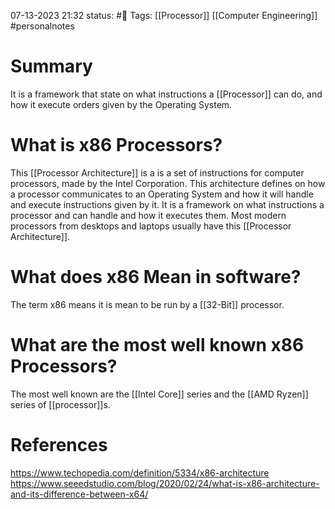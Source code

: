 07-13-2023 21:32
status: #📄 
Tags: [[Processor]] [[Computer Engineering]] #personalnotes 

# Summary 
It is a framework that state on what instructions a [[Processor]] can do, and how it execute orders given by the Operating System. 

# What is x86 Processors? 
This [[Processor Architecture]] is a is a set of instructions for computer processors, made by the Intel Corporation. This architecture defines on how a processor communicates to an Operating System and how it will handle and execute instructions given by it. It is a framework on what instructions a processor and can handle and how it executes them. Most modern processors from desktops and laptops usually have this [[Processor Architecture]]. 

# What does x86 Mean in software?
The term x86 means it is mean to be run by a [[32-Bit]] processor.

# What are the most well known x86 Processors?
The most well known are the [[Intel Core]] series and the [[AMD Ryzen]] series of [[processor]]s. 

# References
https://www.techopedia.com/definition/5334/x86-architecture
https://www.seeedstudio.com/blog/2020/02/24/what-is-x86-architecture-and-its-difference-between-x64/